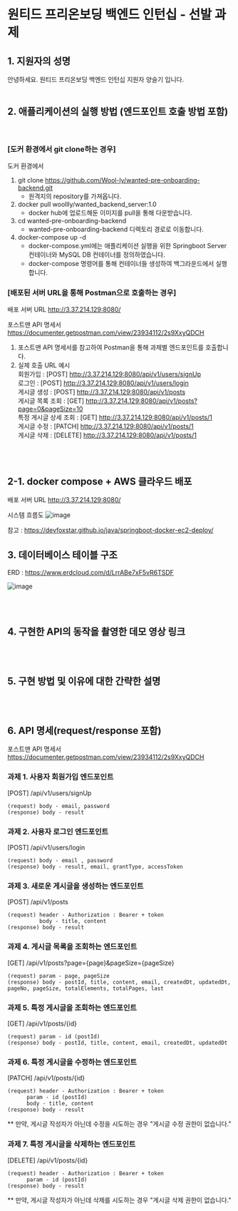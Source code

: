 # 원티드 프리온보딩 백엔드 인턴십 - 선발 과제

## 1. 지원자의 성명
안녕하세요. 원티드 프리온보딩 백엔드 인턴십 지원자 양슬기 입니다.
<br>
<br>
## 2. 애플리케이션의 실행 방법 (엔드포인트 호출 방법 포함)
<br>

### [도커 환경에서 git clone하는 경우]
도커 환경에서 
1) git clone https://github.com/Wool-ly/wanted-pre-onboarding-backend.git
   - 원격지의 repository를 가져옵니다.
3) docker pull woollly/wanted_backend_server:1.0
   - docker hub에 업로드해둔 이미지를 pull을 통해 다운받습니다.
5) cd wanted-pre-onboarding-backend
   - wanted-pre-onboarding-backend 디렉토리 경로로 이동합니다.
7) docker-compose up -d
   - docker-compose.yml에는 애플리케이션 실행을 위한 Springboot Server 컨테이너와 MySQL DB 컨테이너를 정의하였습니다.
   - docker-compose 명령어를 통해 컨테이너들 생성하여 백그라운드에서 실행합니다.

### [배포된 서버 URL을 통해 Postman으로 호출하는 경우]

배포 서버 URL
http://3.37.214.129:8080/

포스트맨 API 명세서
https://documenter.getpostman.com/view/23934112/2s9XxyQDCH

1) 포스트맨 API 명세서를 참고하여 Postman을 통해 과제별 엔드포인트를 호출합니다.
2) 실제 호출 URL 예시
   <br>
   회원가입 : [POST] http://3.37.214.129:8080/api/v1/users/signUp
   <br>
   로그인 : [POST] http://3.37.214.129:8080/api/v1/users/login
   <br>
   게시글 생성 : [POST] http://3.37.214.129:8080/api/v1/posts
   <br>
   게시글 목록 조회 : [GET] http://3.37.214.129:8080/api/v1/posts?page=0&pageSize=10
   <br>
   특정 게시글 상세 조회 :  [GET] http://3.37.214.129:8080/api/v1/posts/1
   <br>
   게시글 수정 : [PATCH] http://3.37.214.129:8080/api/v1/posts/1
   <br>
   게시글 삭제 : [DELETE] http://3.37.214.129:8080/api/v1/posts/1
<br>
<br>


## 2-1. docker compose + AWS 클라우드 배포

배포 서버 URL
http://3.37.214.129:8080/

시스템 흐름도
![image](https://github.com/Wool-ly/wanted-pre-onboarding-backend/assets/78457967/925d9f16-bf82-4ee2-8428-cbbae97adaec)



참고 : https://devfoxstar.github.io/java/springboot-docker-ec2-deploy/

## 3. 데이터베이스 테이블 구조

ERD : https://www.erdcloud.com/d/LrrABe7xF5vR6TSDF

![image](https://github.com/Wool-ly/wanted-pre-onboarding-backend/assets/78457967/2b5c1741-0ed4-415d-ba70-f4c2217b30f2)


<br>
<br>

## 4. 구현한 API의 동작을 촬영한 데모 영상 링크
<br>
<br>

## 5. 구현 방법 및 이유에 대한 간략한 설명
<br>
<br>

## 6. API 명세(request/response 포함) 

포스트맨 API 명세서
https://documenter.getpostman.com/view/23934112/2s9XxyQDCH

### 과제 1. 사용자 회원가입 엔드포인트

[POST] /api/v1/users/signUp
```
(request) body - email, password
(response) body - result
```

### 과제 2. 사용자 로그인 엔드포인트

[POST] /api/v1/users/login

```
(request) body - email , password
(response) body - result, email, grantType, accessToken
```
### 과제 3. 새로운 게시글을 생성하는 엔드포인트

[POST] /api/v1/posts
```
(request) header - Authorization : Bearer + token
      	  body - title, content
(response) body - result
```

### 과제 4. 게시글 목록을 조회하는 엔드포인트

[GET] /api/v1/posts?page={page}&pageSize={pageSize}
```
(request) param - page, pageSize
(response) body - postId, title, content, email, createdDt, updatedDt, pageNo, pageSize, totalElements, totalPages, last
```

### 과제 5. 특정 게시글을 조회하는 엔드포인트

[GET] /api/v1/posts/{id}
```
(request) param - id (postId)
(response) body - postId, title, content, email, createdDt, updatedDt
```

### 과제 6. 특정 게시글을 수정하는 엔드포인트

[PATCH] /api/v1/posts/{id}
```
(request) header - Authorization : Bearer + token 
	  param - id (postId)
	  body - title, content
(response) body - result
```

** 만약, 게시글 작성자가 아닌데 수정을 시도하는 경우 "게시글 수정 권한이 없습니다."

### 과제 7. 특정 게시글을 삭제하는 엔드포인트

[DELETE] /api/v1/posts/{id}
```
(request) header - Authorization : Bearer + token 
	  param - id (postId)
(response) body - result
```

** 만약, 게시글 작성자가 아닌데 삭제를 시도하는 경우 "게시글 삭제 권한이 없습니다."

<br>
<br>
